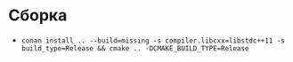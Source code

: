 # Сборка

* ```conan install .. --build=missing -s compiler.libcxx=libstdc++11 -s build_type=Release && cmake .. -DCMAKE_BUILD_TYPE=Release```